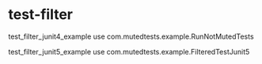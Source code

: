 # test-filter


test_filter_junit4_example use com.mutedtests.example.RunNotMutedTests

test_filter_junit5_example use com.mutedtests.example.FilteredTestJunit5
